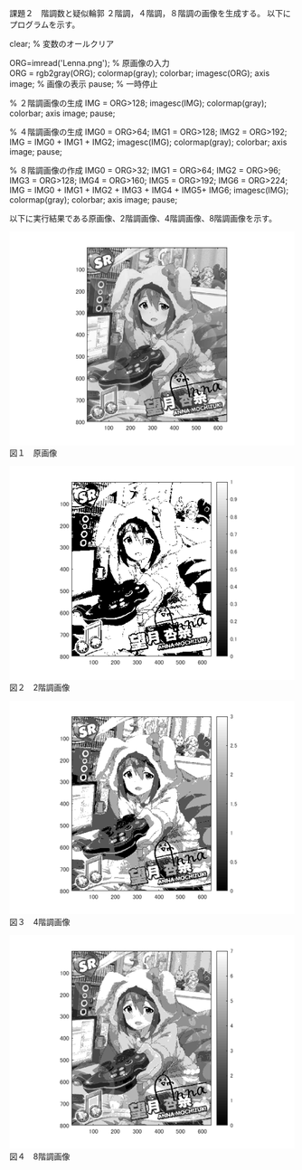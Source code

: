 課題２　階調数と疑似輪郭
２階調，４階調，８階調の画像を生成する。
以下にプログラムを示す。

clear; % 変数のオールクリア

ORG=imread('Lenna.png'); % 原画像の入力<br>
ORG = rgb2gray(ORG); colormap(gray); colorbar;
imagesc(ORG); axis image; % 画像の表示
pause; % 一時停止

% ２階調画像の生成
IMG = ORG>128;
imagesc(IMG); colormap(gray); colorbar;  axis image;
pause;

% ４階調画像の生成
IMG0 = ORG>64;
IMG1 = ORG>128;
IMG2 = ORG>192;
IMG = IMG0 + IMG1 + IMG2;
imagesc(IMG); colormap(gray); colorbar;  axis image;
pause;

% ８階調画像の作成
IMG0 = ORG>32;
IMG1 = ORG>64;
IMG2 = ORG>96;
IMG3 = ORG>128;
IMG4 = ORG>160;
IMG5 = ORG>192;
IMG6 = ORG>224;
IMG = IMG0 + IMG1 + IMG2 + IMG3 + IMG4 + IMG5+ IMG6;
imagesc(IMG); colormap(gray); colorbar;  axis image;
pause;

以下に実行結果である原画像、2階調画像、4階調画像、8階調画像を示す。

![原画像](https://github.com/Tomoyuki-Soma/lecture_image_processing/blob/master/kadai2/Image0.png)  
図１　原画像

![原画像](https://github.com/Tomoyuki-Soma/lecture_image_processing/blob/master/kadai2/Image2.png)
図２　2階調画像

![原画像](https://github.com/Tomoyuki-Soma/lecture_image_processing/blob/master/kadai2/Image4.png)
図３　4階調画像

![原画像](https://github.com/Tomoyuki-Soma/lecture_image_processing/blob/master/kadai2/Image8.png)
図４　8階調画像
